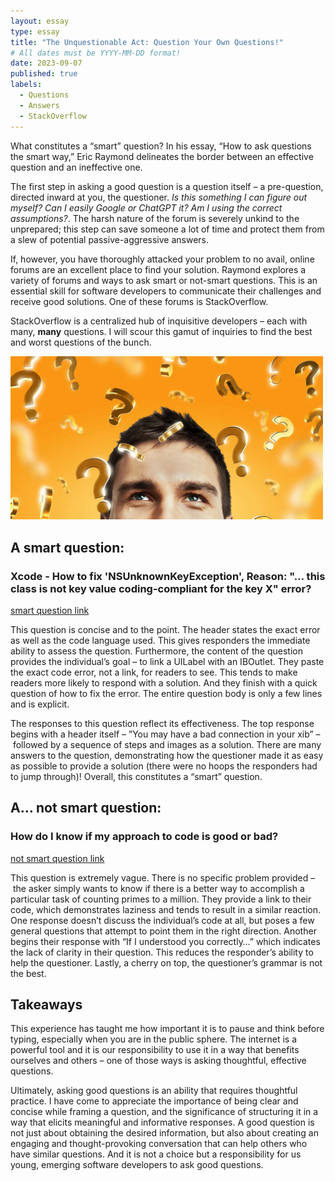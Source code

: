 ```yaml
---
layout: essay
type: essay
title: "The Unquestionable Act: Question Your Own Questions!"
# All dates must be YYYY-MM-DD format!
date: 2023-09-07
published: true
labels:
  - Questions
  - Answers
  - StackOverflow
---
```


What constitutes a “smart” question? In his essay, “How to ask questions the smart way,” Eric Raymond delineates the border between an effective question and an ineffective one. 

The first step in asking a good question is a question itself – a pre-question, directed inward at you, the questioner. *Is this something I can figure out myself? Can I easily Google or ChatGPT it? Am I using the correct assumptions?*. The harsh nature of the forum is severely unkind to the unprepared; this step can save someone a lot of time and protect them from a slew of potential passive-aggressive answers. 

If, however, you have thoroughly attacked your problem to no avail, online forums are an excellent place to find your solution. Raymond explores a variety of forums and ways to ask smart or not-smart questions. This is an essential skill for software developers to communicate their challenges and receive good solutions. One of these forums is StackOverflow.

StackOverflow is a centralized hub of inquisitive developers – each with many, **many** questions. I will scour this gamut of inquiries to find the best and worst questions of the bunch. 

<img src="../img/essays/smart-questions/question.jpg" width="500px">

## A smart question:

### Xcode - How to fix 'NSUnknownKeyException', Reason: "… this class is not key value coding-compliant for the key X" error?

[smart question link](https://stackoverflow.com/questions/3088059/xcode-how-to-fix-nsunknownkeyexception-reason-this-class-is-not-key-val)

This question is concise and to the point. The header states the exact error as well as the code language used. This gives responders the immediate ability to assess the question. Furthermore, the content of the question provides the individual’s goal – to link a UILabel with an IBOutlet. They paste the exact code error, not a link, for readers to see. This tends to make readers more likely to respond with a solution. And they finish with a quick question of how to fix the error. The entire question body is only a few lines and is explicit.

The responses to this question reflect its effectiveness. The top response begins with a header itself – ”You may have a bad connection in your xib” – followed by a sequence of steps and images as a solution. There are many answers to the question, demonstrating how the questioner made it as easy as possible to provide a solution (there were no hoops the responders had to jump through)! Overall, this constitutes a “smart” question.

## A… not smart question:

### How do I know if my approach to code is good or bad?

[not smart question link](https://stackoverflow.com/questions/41197484/how-do-i-know-if-my-approach-to-code-is-good-or-bad)

This question is extremely vague. There is no specific problem provided – the asker simply wants to know if there is a better way to accomplish a particular task of counting primes to a million. They provide a link to their code, which demonstrates laziness and tends to result in a similar reaction. One response doesn’t discuss the individual’s code at all, but poses a few general questions that attempt to point them in the right direction. Another begins their response with “If I understood you correctly…” which indicates the lack of clarity in their question. This reduces the responder’s ability to help the questioner. Lastly, a cherry on top, the questioner’s grammar is not the best.

## Takeaways

This experience has taught me how important it is to pause and think before typing, especially when you are in the public sphere. The internet is a powerful tool and it is our responsibility to use it in a way that benefits ourselves and others – one of those ways is asking thoughtful, effective questions.

Ultimately, asking good questions is an ability that requires thoughtful practice. I have come to appreciate the importance of being clear and concise while framing a question, and the significance of structuring it in a way that elicits meaningful and informative responses. A good question is not just about obtaining the desired information, but also about creating an engaging and thought-provoking conversation that can help others who have similar questions. And it is not a choice but a responsibility for us young, emerging software developers to ask good questions.
